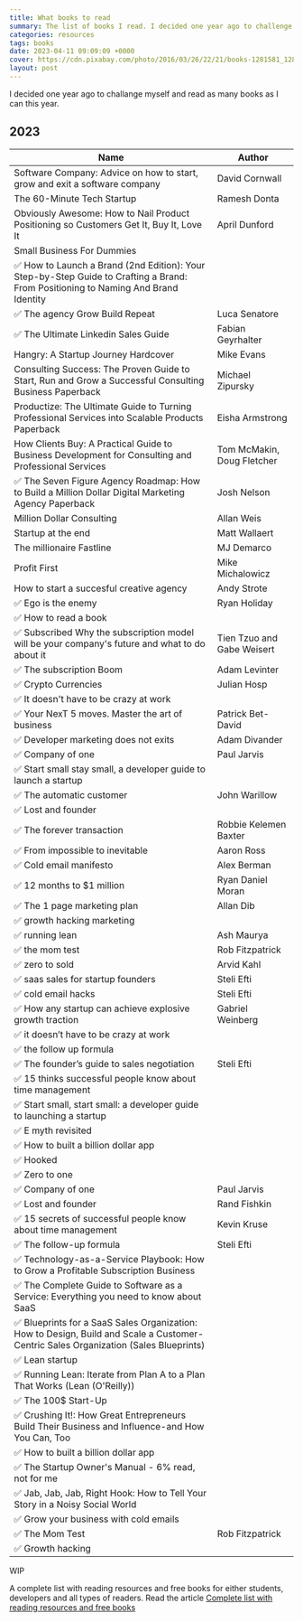 ```yaml
---
title: What books to read
summary: The list of books I read. I decided one year ago to challenge myself and read as many books as I can this year. Take a look at this article and find all of them.
categories: resources
tags: books
date: 2023-04-11 09:09:09 +0000
cover: https://cdn.pixabay.com/photo/2016/03/26/22/21/books-1281581_1280.jpg
layout: post
---
```


I decided one year ago to challange myself and read as many books as I can this year.

## 2023

| Name | Author |
| --- | --- |
| Software Company: Advice on how to start, grow and exit a software company | David Cornwall |
| The 60-Minute Tech Startup | Ramesh Donta |
| Obviously Awesome: How to Nail Product Positioning so Customers Get It, Buy It, Love It | April Dunford |
| Small Business For Dummies | |
| ✅ How to Launch a Brand (2nd Edition): Your Step-by-Step Guide to Crafting a Brand: From Positioning to Naming And Brand Identity | |
| ✅ The agency Grow Build Repeat | Luca Senatore |
| ✅ The Ultimate Linkedin Sales Guide | Fabian Geyrhalter |
| Hangry: A Startup Journey Hardcover | Mike Evans  |
| Consulting Success: The Proven Guide to Start, Run and Grow a Successful Consulting Business Paperback | Michael Zipursky |
| Productize: The Ultimate Guide to Turning Professional Services into Scalable Products Paperback | Eisha Armstrong |
| How Clients Buy: A Practical Guide to Business Development for Consulting and Professional Services | Tom McMakin, Doug Fletcher |
| ✅ The Seven Figure Agency Roadmap: How to Build a Million Dollar Digital Marketing Agency Paperback | Josh Nelson |
| Million Dollar Consulting | Allan Weis |
| Startup at the end | Matt Wallaert |
| The millionaire Fastline | MJ Demarco |
| Profit First | Mike Michalowicz |
| How to start a succesful creative agency | Andy Strote |
| ✅ Ego is the enemy | Ryan Holiday |
| ✅ How to read a book | |
| ✅ Subscribed Why the subscription model will be your company's future and what to do about it  | Tien Tzuo and Gabe Weisert |
| ✅ The subscription Boom | Adam Levinter |
| ✅ Crypto Currencies | Julian Hosp |
| ✅ It doesn't have to be crazy at work| |
| ✅ Your NexT 5 moves. Master the art of business | Patrick Bet-David |
| ✅ Developer marketing does not exits | Adam Divander |
| ✅ Company of one | Paul Jarvis |
| ✅ Start small stay small, a developer guide to launch a startup | |
| ✅ The automatic customer | John Warillow |
| ✅ Lost and founder| |
| ✅ The forever transaction | Robbie Kelemen Baxter |
| ✅ From impossible to inevitable | Aaron Ross |
| ✅ Cold email manifesto | Alex Berman |
| ✅ 12 months to $1 million | Ryan Daniel Moran |
| ✅ The 1 page marketing plan | Allan Dib |
| ✅ growth hacking marketing | |
| ✅ running lean | Ash Maurya |
| ✅ the mom test | Rob Fitzpatrick |
| ✅ zero to sold | Arvid Kahl |
| ✅ saas sales for startup founders | Steli Efti |
| ✅ cold email hacks | Steli Efti |
| ✅ How any startup can achieve explosive growth traction | Gabriel Weinberg |
| ✅ it doesn’t have to be crazy at work | |
| ✅ the follow up formula | |
| ✅ The founder’s guide to sales negotiation | Steli Efti
| ✅ 15 thinks successful people know about time management | |
| ✅ Start small, start small: a developer guide to launching a startup | |
| ✅ E myth revisited | |
| ✅ How to built a billion dollar app | |
| ✅ Hooked | |
| ✅ Zero to one | |
| ✅ Company of one | Paul Jarvis |
| ✅ Lost and founder | Rand Fishkin |
| ✅ 15 secrets of successful people know about time management | Kevin Kruse |
| ✅ The follow-up formula | Steli Efti |
| ✅ Technology-as-a-Service Playbook: How to Grow a Profitable Subscription Business | |
| ✅ The Complete Guide to Software as a Service: Everything you need to know about SaaS | |
| ✅ Blueprints for a SaaS Sales Organization: How to Design, Build and Scale a Customer-Centric Sales Organization (Sales Blueprints) | |
| ✅ Lean startup | |
| ✅ Running Lean: Iterate from Plan A to a Plan That Works (Lean (O'Reilly)) | |
| ✅ The 100$ Start-Up | |
| ✅ Crushing It!: How Great Entrepreneurs Build Their Business and Influence-and How You Can, Too | |
| ✅ How to built a billion dollar app | |
| ✅ The Startup Owner's Manual - 6% read, not for me | |
| ✅ Jab, Jab, Jab, Right Hook: How to Tell Your Story in a Noisy Social World | |
| ✅ Grow your business with cold emails | |
| ✅ The Mom Test | Rob Fitzpatrick |
| ✅ Growth hacking | |

WIP

A complete list with reading resources and free books for either students, developers and all types of readers. Read the article [Complete list with reading resources and free books](https://whyboobo.com/resources/free-books-and-reading-resources/)
